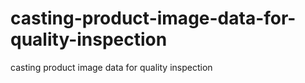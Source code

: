 # casting-product-image-data-for-quality-inspection
casting product image data for quality inspection
